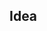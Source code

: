 ## Idea

<!-- [https://uidesigndaily.com/](https://uidesigndaily.com/posts/sketch-birthdays-list-card-widget-day-1042) -->
